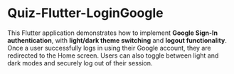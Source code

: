 # Quiz-Flutter-LoginGoogle
This Flutter application demonstrates how to implement **Google Sign-In authentication**, with **light/dark theme switching** and **logout functionality**. Once a user successfully logs in using their Google account, they are redirected to the Home screen. Users can also toggle between light and dark modes and securely log out of their session.
